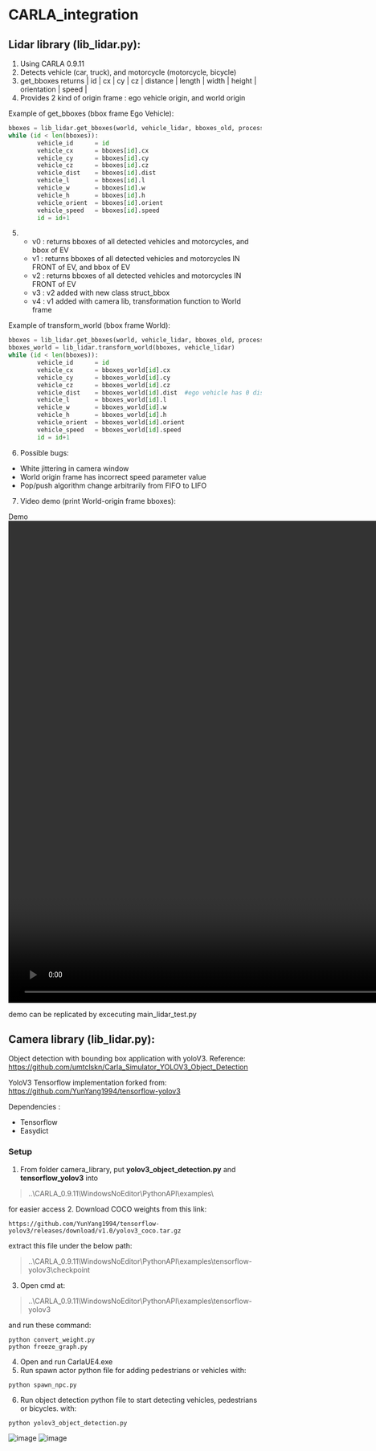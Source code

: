 # CARLA_integration

## Lidar library (lib_lidar.py):
1.  Using CARLA 0.9.11
2.  Detects vehicle (car, truck), and motorcycle (motorcycle, bicycle)
3.  get_bboxes returns | id | cx | cy | cz | distance | length | width | height | orientation | speed |
4.  Provides 2 kind of origin frame : ego vehicle origin, and world origin

Example of get_bboxes (bbox frame Ego Vehicle):
```python
bboxes = lib_lidar.get_bboxes(world, vehicle_lidar, bboxes_old, process_time)
while (id < len(bboxes)):
        vehicle_id      = id
        vehicle_cx      = bboxes[id].cx
        vehicle_cy      = bboxes[id].cy
        vehicle_cz      = bboxes[id].cz
        vehicle_dist    = bboxes[id].dist
        vehicle_l       = bboxes[id].l
        vehicle_w       = bboxes[id].w
        vehicle_h       = bboxes[id].h
        vehicle_orient  = bboxes[id].orient
        vehicle_speed   = bboxes[id].speed
        id = id+1
```
5.  * v0 : returns bboxes of all detected vehicles and motorcycles, and bbox of EV
    * v1 : returns bboxes of all detected vehicles and motorcycles IN FRONT of EV, and bbox of EV
    * v2 : returns bboxes of all detected vehicles and motorcycles IN FRONT of EV
    * v3 : v2 added with new class struct_bbox
    * v4 : v1 added with camera lib, transformation function to World frame

Example of transform_world (bbox frame World):
```python
bboxes = lib_lidar.get_bboxes(world, vehicle_lidar, bboxes_old, process_time)
bboxes_world = lib_lidar.transform_world(bboxes, vehicle_lidar)
while (id < len(bboxes)):
        vehicle_id      = id
        vehicle_cx      = bboxes_world[id].cx
        vehicle_cy      = bboxes_world[id].cy
        vehicle_cz      = bboxes_world[id].cz
        vehicle_dist    = bboxes_world[id].dist  #ego vehicle has 0 distance
        vehicle_l       = bboxes_world[id].l
        vehicle_w       = bboxes_world[id].w
        vehicle_h       = bboxes_world[id].h
        vehicle_orient  = bboxes_world[id].orient
        vehicle_speed   = bboxes_world[id].speed
        id = id+1
```
6. Possible bugs:
  * White jittering in camera window
  * World origin frame has incorrect speed parameter value
  * Pop/push algorithm change arbitrarily from FIFO to LIFO
7. Video demo (print World-origin frame bboxes):

Demo<video src='https://user-images.githubusercontent.com/49227721/143976548-89aa0aab-63f9-47a7-a8e3-311a1052ca13.mp4' width=1920/>

demo can be replicated by excecuting main_lidar_test.py


## Camera library (lib_lidar.py):
Object detection with bounding box application with yoloV3. Reference: https://github.com/umtclskn/Carla_Simulator_YOLOV3_Object_Detection

YoloV3 Tensorflow implementation forked from: https://github.com/YunYang1994/tensorflow-yolov3

Dependencies :
* Tensorflow
* Easydict
### Setup
1. From folder camera_library\, put **yolov3_object_detection.py** and **tensorflow_yolov3** into  
> ..\CARLA_0.9.11\WindowsNoEditor\PythonAPI\examples\

for easier access
2. Download COCO weights from this link:
```
https://github.com/YunYang1994/tensorflow-yolov3/releases/download/v1.0/yolov3_coco.tar.gz
```
extract this file under the below path:

> ..\CARLA_0.9.11\WindowsNoEditor\PythonAPI\examples\tensorflow-yolov3\checkpoint

3. Open cmd at: 
> ..\CARLA_0.9.11\WindowsNoEditor\PythonAPI\examples\tensorflow-yolov3 

and run these command:
```
python convert_weight.py 
python freeze_graph.py
```
4. Open and run CarlaUE4.exe
5. Run spawn actor python file for adding pedestrians or vehicles with:
```
python spawn_npc.py
```
6. Run object detection python file to start detecting vehicles, pedestrians or bicycles. with:
```
python yolov3_object_detection.py
```
![image](https://user-images.githubusercontent.com/49227721/144821441-302cc779-1d84-452e-b242-24e6e2aa818d.png)
![image](https://user-images.githubusercontent.com/49227721/144821459-794be0e6-7d3a-4408-a8fc-1108a4a4788d.png)



